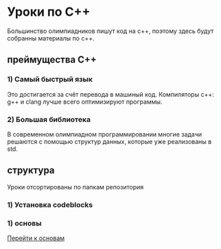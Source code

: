 # Уроки по С++
Большинство олимпиадников пишут код на с++, поэтому здесь будут собранны материалы по с++.
## преймущества С++
### 1) Самый быстрый язык
Это достигается за счёт перевода в машиный код. Компиляторы с++: g++ и clang лучше всего оптимизируют программы.
### 2) Большая библиотека
В современном олимпиадном программировании многие задачи решаются с помощью структур данных, которые уже реализованы в std.
## структура
Уроки отсортированы по папкам репозитория
### 1) Установка codeblocks

### 1) основы
[Перейти к основам](/основы)

